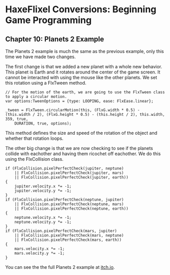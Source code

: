 # HaxeFlixel Conversions: Beginning Game Programming
## Chapter 10: Planets 2 Example

The Planets 2 example is much the same as the previous example, only this time we have made two changes.

The first change is that we added a new planet with a whole new behavior. This planet is Earth and it rotates around the center of the game screen. It cannot be interacted with using the mouse like the other planets. We set this rotation using a FlxTween method.

```
// For the motion of the earth, we are going to use the FlxTween class to apply a circular motion.
var options:TweenOptions = {type: LOOPING, ease: FlxEase.linear};

_tween = FlxTween.circularMotion(this, (FlxG.width * 0.5) - (this.width / 2), (FlxG.height * 0.5) - (this.height / 2), this.width, 359, true,
    DURATION, true, options);
```

This method defines the size and speed of the rotation of the object and whether that rotation loops.

The other big change is that we are now checking to see if the planets collide with eachother and having them ricochet off eachother. We do this using the FlxCollision class.

```
if (FlxCollision.pixelPerfectCheck(jupiter, neptune)
    || FlxCollision.pixelPerfectCheck(jupiter, mars)
    || FlxCollision.pixelPerfectCheck(jupiter, earth))
{
    jupiter.velocity.x *= -1;
    jupiter.velocity.y *= -1;
}
if (FlxCollision.pixelPerfectCheck(neptune, jupiter)
    || FlxCollision.pixelPerfectCheck(neptune, mars)
    || FlxCollision.pixelPerfectCheck(neptune, earth))
{
    neptune.velocity.x *= -1;
    neptune.velocity.y *= -1;
}
if (FlxCollision.pixelPerfectCheck(mars, jupiter)
    || FlxCollision.pixelPerfectCheck(mars, neptune)
    || FlxCollision.pixelPerfectCheck(mars, earth))
{
    mars.velocity.x *= -1;
    mars.velocity.y *= -1;
}
```

You can see the the full Planets 2 example at [itch.io](https://heroofdermwood.itch.io/bgp-planets-2).